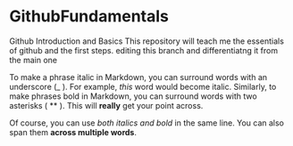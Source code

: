 # GithubFundamentals
Github Introduction and Basics
This repository will teach me the essentials of github and the first steps.
editing this branch and differentiatng it from the main one

To make a phrase italic in Markdown, you can surround words with an underscore (_ ). For example, _this_ word would become italic.
Similarly, to make phrases bold in Markdown, you can surround words with two asterisks ( ** ). This will **really** get your point across.

Of course, you can use _both italics and bold_ in the same line. You can also span them **across multiple words**.
